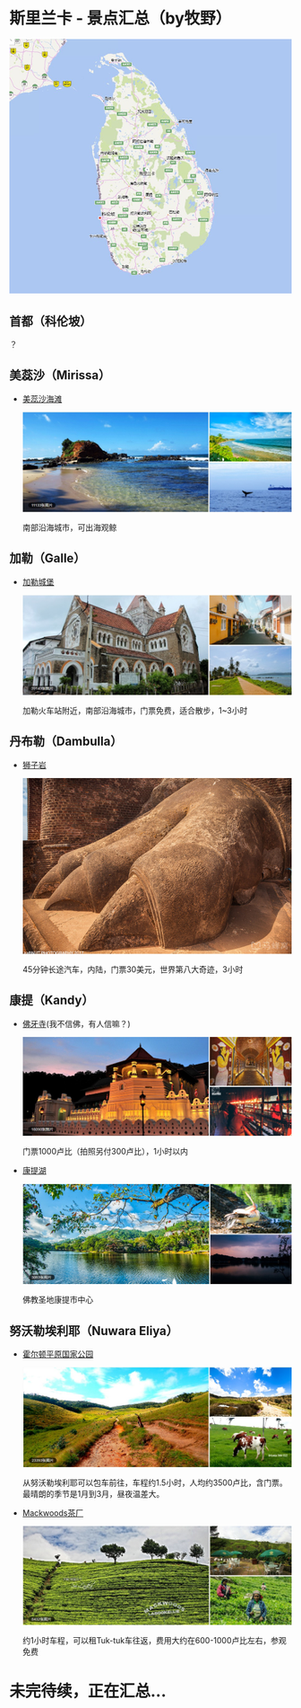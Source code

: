 # 斯里兰卡 - 景点汇总（by牧野）

![](1.jpg)

## 首都（科伦坡）

？

## 美蕊沙（Mirissa）

- [美蕊沙海滩](http://www.mafengwo.cn/poi/35163.html)

  ![](美蕊沙海滩.jpg)

  南部沿海城市，可出海观鲸

## 加勒（Galle）

- [加勒城堡](http://www.mafengwo.cn/poi/34904.html)

  ![](加勒城堡.jpg)

  加勒火车站附近，南部沿海城市，门票免费，适合散步，1~3小时

## 丹布勒（Dambulla）

- [狮子岩](http://www.mafengwo.cn/poi/6661514.html)

  ![](狮子岩.jpeg)

  45分钟长途汽车，内陆，门票30美元，世界第八大奇迹，3小时

## 康提（Kandy）

- [佛牙寺](http://www.mafengwo.cn/poi/34893.html)(我不信佛，有人信嘛？)

  ![](佛牙寺.jpg)

  门票1000卢比（拍照另付300卢比），1小时以内

- [康提湖](http://www.mafengwo.cn/poi/35174.html)

  ![](康提湖.jpg)

  佛教圣地康提市中心

## 努沃勒埃利耶（Nuwara Eliya）

- [霍尔顿平原国家公园](http://www.mafengwo.cn/poi/5442864.html)

  ![](霍尔顿平原.jpg)

  从努沃勒埃利耶可以包车前往，车程约1.5小时，人均约3500卢比，含门票。最晴朗的季节是1月到3月，昼夜温差大。

- [Mackwoods茶厂](http://www.mafengwo.cn/poi/5485575.html)

  ![](Mackwoods茶厂.jpg)

  约1小时车程，可以租Tuk-tuk车往返，费用大约在600-1000卢比左右，参观免费





# 未完待续，正在汇总...
